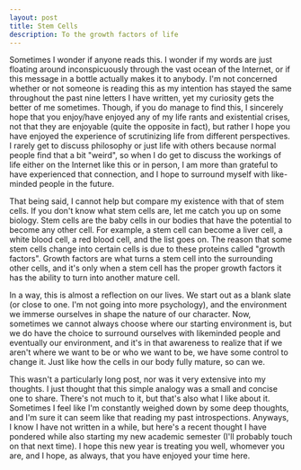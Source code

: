```yaml
---
layout: post
title: Stem Cells
description: To the growth factors of life
---
```

Sometimes I wonder if anyone reads this. I wonder if my words are just floating around inconspicuously through the vast ocean of the Internet, or if this message in a bottle actually makes it to anybody. I'm not concerned whether or not someone is reading this as my intention has stayed the same throughout the past nine letters I have written, yet my curiosity gets the better of me sometimes. Though, if you do manage to find this, I sincerely hope that you enjoy/have enjoyed any of my life rants and existential crises, not that they are enjoyable (quite the opposite in fact), but rather I hope you have enjoyed the experience of scrutinizing life from different perspectives. I rarely get to discuss philosophy or just life with others because normal people find that a bit "weird", so when I do get to discuss the workings of life either on the Internet like this or in person, I am more than grateful to have experienced that connection, and I hope to surround myself with like-minded people in the future.

That being said, I cannot help but compare my existence with that of stem cells. If you don't know what stem cells are, let me catch you up on some biology. Stem cells are the baby cells in our bodies that have the potential to become any other cell. For example, a stem cell can become a liver cell, a white blood cell, a red blood cell, and the list goes on. The reason that some stem cells change into certain cells is due to these proteins called "growth factors". Growth factors are what turns a stem cell into the surrounding other cells, and it's only when a stem cell has the proper growth factors it has the ability to turn into another mature cell.

In a way, this is almost a reflection on our lives. We start out as a blank slate (or close to one. I'm not going into more psychology), and the environment we immerse ourselves in shape the nature of our character. Now, sometimes we cannot always choose where our starting environment is, but we do have the choice to surround ourselves with likeminded people and eventually our environment, and it's in that awareness to realize that if we aren't where we want to be or who we want to be, we have some control to change it. Just like how the cells in our body fully mature, so can we.

This wasn't a particularly long post, nor was it very extensive into my thoughts. I just thought that this simple analogy was a small and concise one to share. There's not much to it, but that's also what I like about it. Sometimes I feel like I'm constantly weighed down by some deep thoughts, and I'm sure it can seem like that reading my past introspections. Anyways, I know I have not written in a while, but here's a recent thought I have pondered while also starting my new academic semester (I'll probably touch on that next time). I hope this new year is treating you well, whomever you are, and I hope, as always, that you have enjoyed your time here.